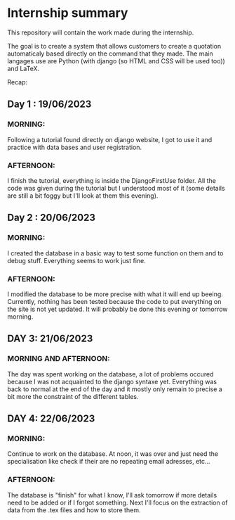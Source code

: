 # Internship summary

This repository will contain the work made during the internship.


The goal is to create a system that allows customers to create a quotation automaticaly based directly on the command that they made. The main langages use are Python (with django (so HTML and CSS will be used too)) and LaTeX.

Recap:

## Day 1 : 19/06/2023

### MORNING:

Following a tutorial found directly on django website, I got to use it and practice with data bases and user registration.

### AFTERNOON:

I finish the tutorial, everything is inside the DjangoFirstUse folder.
All the code was given during the tutorial but I understood most of it (some details are still a bit foggy but I'll look at them this evening).


## Day 2 : 20/06/2023

### MORNING:

I created the database in a basic way to test some function on them and to debug stuff. Everything seems to work just fine.

### AFTERNOON:

I modified the database to be more precise with what it will end up beeing. Currently, nothing has been tested because the code to put everything on the site is not yet updated. It will probably be done this evening or tomorrow morning.

## DAY 3: 21/06/2023

### MORNING AND AFTERNOON:

The day was spent working on the database, a lot of problems occured because I was not acquainted to the django syntaxe yet. Everything was back to normal at the end of the day and it mostly only remain to precise a bit more the constraint of the different tables.

## DAY 4: 22/06/2023

### MORNING:

Continue to work on the database. At noon, it was over and just need the specialisation like check if their are no repeating email adresses, etc...

### AFTERNOON:

The database is "finish" for what I know, I'll ask tomorrow if more details need to be added or if I forgot something. Next I'll focus on the extraction of data from the .tex files and how to store them.